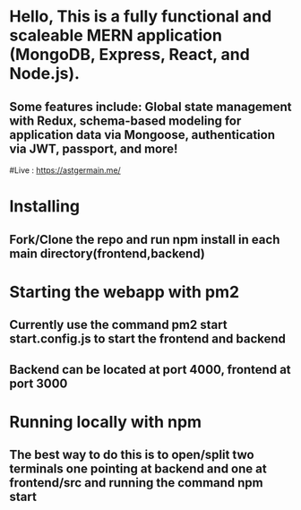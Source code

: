 # Hello, This is a fully functional and scaleable MERN application (MongoDB, Express, React, and Node.js).
## Some features include: Global state management with Redux, schema-based modeling for application data via Mongoose, authentication via JWT, passport, and more!

#Live : https://astgermain.me/

# Installing
## Fork/Clone the repo and run npm install in each main directory(frontend,backend)

# Starting the webapp with pm2
## Currently use the command pm2 start start.config.js to start the frontend and backend
## Backend can be located at port 4000, frontend at port 3000

# Running locally with npm
## The best way to do this is to open/split two terminals one pointing at backend and one at frontend/src and running the command npm start

